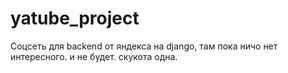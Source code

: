 # yatube_project
Соцсеть для backend от яндекса на django, там пока ничо нет интересного. и не будет. скукота одна.
